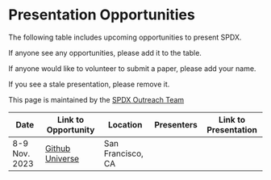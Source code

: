 # Presentation Opportunities
The following table includes upcoming opportunities to present SPDX.

If anyone see any opportunities, please add it to the table.

If anyone would like to volunteer to submit a paper, please add your name.

If you see a stale presentation, please remove it.

This page is maintained by the [SPDX Outreach Team](https://spdx.dev/participate/outreach/)

|Date|Link to Opportunity|Location|Presenters|Link to Presentation|
|--|--|--|--|--|
|8-9 Nov. 2023|[Github Universe](https://githubuniverse.com/?utm_medium=email&utm_source=github&utm_campaign=universe-2023-save-the-date)|San Francisco, CA| | |
